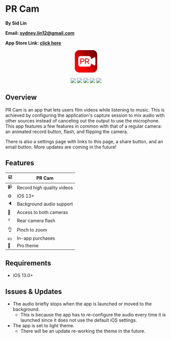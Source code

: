 # PR Cam

**By Sid Lin**

**Email: sydney.lin12@gmail.com**

**App Store Link: [click here](https://apps.apple.com/us/app/pr-cam/id1493299604?ls=1)**

<p align="center">
<img src="PR Cam Rounded.png" width="70" height="70"/>
</p>

<p align="center">
  <img src="https://img.shields.io/badge/iOS-13.0%2B-blue"/>
  <img src="https://img.shields.io/badge/Swift-5.1-orange"/>
  <img src="https://img.shields.io/github/last-commit/sydneylin12/pr-cam"/>
  <img src="https://img.shields.io/github/repo-size/sydneylin12/pr-cam"/>
  <img src="https://img.shields.io/badge/Downloads-300%2B-brightgreen"/>
</p>

## Overview

PR Cam is an app that lets users film videos while listening to music. This is achieved by configuring the application's capture session to mix audio with other sources instead of canceling out the output to use the microphone. This app features a few features in common with that of a regular camera: an animated record button, flash, and flipping the camera.

There is also a settings page with links to this page, a share button, and an email button. More updates are coming in the future!

## Features

| :ballot_box_with_check: | PR Cam      
| -------------- | ---------------------
| :video_camera: | Record high quality videos             
| :gear:         | iOS 13+
| :speaker:      | Background audio support
| :repeat:       | Access to both cameras               
| :zap:          | Rear camera flash  
| :ok_hand:      | Pinch to zoom
| :dollar:       | In-app purchases
| :red_circle:   | Pro theme


## Requirements
* iOS 13.0+

## Issues & Updates
* The audio briefly stops when the app is launched or moved to the background. 
  - This is because the app has to re-configure the audio every time it is launched since it does not use the default iOS settings. 
* The app is set to light theme.
  - There will be an update re-working the theme in the future.
